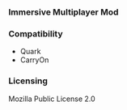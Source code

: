 ### Immersive Multiplayer Mod

### Compatibility

* Quark
* CarryOn

### Licensing

Mozilla Public License 2.0